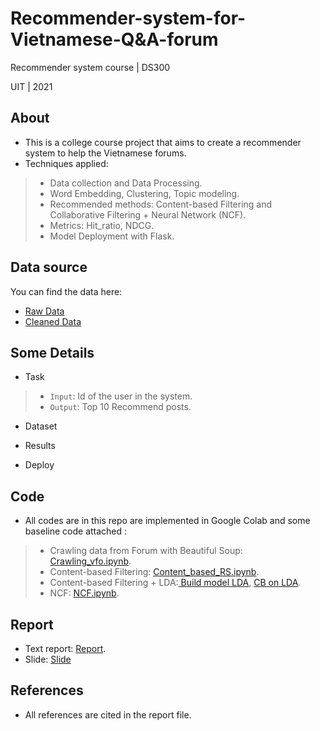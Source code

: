 # Recommender-system-for-Vietnamese-Q&A-forum

Recommender system course | DS300

UIT | 2021
## About

* This is a college course project that aims to create a recommender system to help the Vietnamese forums.
* Techniques applied:
> * Data collection and Data Processing.
> * Word Embedding, Clustering, Topic modeling.
> * Recommended methods: Content-based Filtering and Collaborative Filtering + Neural Network (NCF).
> * Metrics: Hit_ratio, NDCG.
> * Model Deployment with Flask.

## Data source
You can find the data here:
* <a href="Raw_data.zip" target="_blank">Raw Data</a>
* <a href="Cleaned_data.zip" target="_blank">Cleaned Data</a>

## Some Details 

* Task
> * `Input`: Id of the user in the system.
> * `Output`: Top 10 Recommend posts. 

* Dataset

* Results



* Deploy


## Code

* All codes are in this repo are implemented in Google Colab and some baseline code attached :
> * Crawling data from Forum with Beautiful Soup: <a href="Crawling_vfo.ipynb" target="_blank">Crawling_vfo.ipynb</a>.
> * Content-based Filtering: <a href="Content_based_RS.ipynb" target="_blank">Content_based_RS.ipynb</a>.
> * Content-based Filtering + LDA:<a href="LDA.ipynb" target="_blank"> Build model LDA</a>, <a href="CB_LDA.ipynb" target="_blank">CB on LDA</a>.
> * NCF: <a href="NCF.ipynb" target="_blank">NCF.ipynb</a>.

## Report

* Text report: <a href="Report.pdf" target="_blank">Report</a>.
* Slide: <a href="Slide.pdf" target="_blank">Slide</a>

## References

* All references are cited in the report file.

